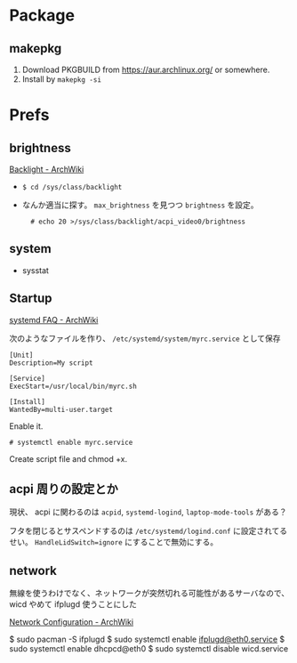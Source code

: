 Package
=======


makepkg
-------

1. Download PKGBUILD from <https://aur.archlinux.org/> or somewhere.
2. Install by `makepkg -si`



Prefs
=====


brightness
----------

[Backlight - ArchWiki](https://wiki.archlinux.org/index.php/Backlight)

* `$ cd /sys/class/backlight`
* なんか適当に探す。 `max_brightness` を見つつ `brightness` を設定。


        # echo 20 >/sys/class/backlight/acpi_video0/brightness


system
------


* sysstat


Startup
-------

[systemd FAQ - ArchWiki](https://wiki.archlinux.org/index.php/Systemd_FAQ#Q:_How_can_I_make_a_script_start_during_the_boot_process.3F)

次のようなファイルを作り、 `/etc/systemd/system/myrc.service` として保存

    [Unit]
    Description=My script
    
    [Service]
    ExecStart=/usr/local/bin/myrc.sh
    
    [Install]
    WantedBy=multi-user.target

Enable it.

    # systemctl enable myrc.service

Create script file and chmod +x.


acpi 周りの設定とか
-----------------

現状、 acpi に関わるのは `acpid`, `systemd-logind`, `laptop-mode-tools` がある？

フタを閉じるとサスペンドするのは `/etc/systemd/logind.conf` に設定されてるせい。 `HandleLidSwitch=ignore` にすることで無効にする。



network
-------


無線を使うわけでなく、ネットワークが突然切れる可能性があるサーバなので、 wicd やめて ifplugd 使うことにした

[Network Configuration - ArchWiki](https://wiki.archlinux.org/index.php/Network_Configuration)

$ sudo pacman -S ifplugd
$ sudo systemctl enable ifplugd@eth0.service
$ sudo systemctl enable dhcpcd@eth0
$ sudo systemctl disable wicd.service
